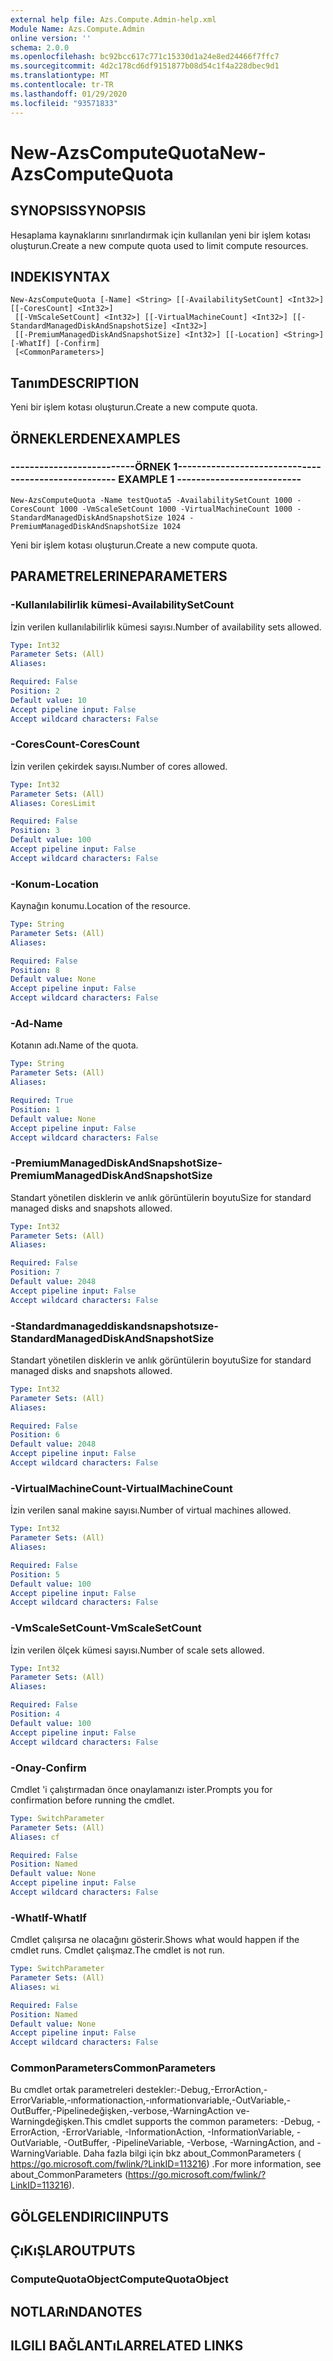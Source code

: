 ```yaml
---
external help file: Azs.Compute.Admin-help.xml
Module Name: Azs.Compute.Admin
online version: ''
schema: 2.0.0
ms.openlocfilehash: bc92bcc617c771c15330d1a24e8ed24466f7ffc7
ms.sourcegitcommit: 4d2c178cd6df9151877b08d54c1f4a228dbec9d1
ms.translationtype: MT
ms.contentlocale: tr-TR
ms.lasthandoff: 01/29/2020
ms.locfileid: "93571833"
---
```

# <span data-ttu-id="32fec-101">New-AzsComputeQuota</span><span class="sxs-lookup"><span data-stu-id="32fec-101">New-AzsComputeQuota</span></span>

## <span data-ttu-id="32fec-102">SYNOPSIS</span><span class="sxs-lookup"><span data-stu-id="32fec-102">SYNOPSIS</span></span>
<span data-ttu-id="32fec-103">Hesaplama kaynaklarını sınırlandırmak için kullanılan yeni bir işlem kotası oluşturun.</span><span class="sxs-lookup"><span data-stu-id="32fec-103">Create a new compute quota used to limit compute resources.</span></span>

## <span data-ttu-id="32fec-104">INDEKI</span><span class="sxs-lookup"><span data-stu-id="32fec-104">SYNTAX</span></span>

```
New-AzsComputeQuota [-Name] <String> [[-AvailabilitySetCount] <Int32>] [[-CoresCount] <Int32>]
 [[-VmScaleSetCount] <Int32>] [[-VirtualMachineCount] <Int32>] [[-StandardManagedDiskAndSnapshotSize] <Int32>]
 [[-PremiumManagedDiskAndSnapshotSize] <Int32>] [[-Location] <String>] [-WhatIf] [-Confirm]
 [<CommonParameters>]
```

## <span data-ttu-id="32fec-105">Tanım</span><span class="sxs-lookup"><span data-stu-id="32fec-105">DESCRIPTION</span></span>
<span data-ttu-id="32fec-106">Yeni bir işlem kotası oluşturun.</span><span class="sxs-lookup"><span data-stu-id="32fec-106">Create a new compute quota.</span></span>

## <span data-ttu-id="32fec-107">ÖRNEKLERDEN</span><span class="sxs-lookup"><span data-stu-id="32fec-107">EXAMPLES</span></span>

### <span data-ttu-id="32fec-108">--------------------------ÖRNEK 1--------------------------</span><span class="sxs-lookup"><span data-stu-id="32fec-108">-------------------------- EXAMPLE 1 --------------------------</span></span>
```
New-AzsComputeQuota -Name testQuota5 -AvailabilitySetCount 1000 -CoresCount 1000 -VmScaleSetCount 1000 -VirtualMachineCount 1000 -StandardManagedDiskAndSnapshotSize 1024 -PremiumManagedDiskAndSnapshotSize 1024
```

<span data-ttu-id="32fec-109">Yeni bir işlem kotası oluşturun.</span><span class="sxs-lookup"><span data-stu-id="32fec-109">Create a new compute quota.</span></span>

## <span data-ttu-id="32fec-110">PARAMETRELERINE</span><span class="sxs-lookup"><span data-stu-id="32fec-110">PARAMETERS</span></span>

### <span data-ttu-id="32fec-111">-Kullanılabilirlik kümesi</span><span class="sxs-lookup"><span data-stu-id="32fec-111">-AvailabilitySetCount</span></span>
<span data-ttu-id="32fec-112">İzin verilen kullanılabilirlik kümesi sayısı.</span><span class="sxs-lookup"><span data-stu-id="32fec-112">Number  of availability sets allowed.</span></span>

```yaml
Type: Int32
Parameter Sets: (All)
Aliases: 

Required: False
Position: 2
Default value: 10
Accept pipeline input: False
Accept wildcard characters: False
```

### <span data-ttu-id="32fec-113">-CoresCount</span><span class="sxs-lookup"><span data-stu-id="32fec-113">-CoresCount</span></span>
<span data-ttu-id="32fec-114">İzin verilen çekirdek sayısı.</span><span class="sxs-lookup"><span data-stu-id="32fec-114">Number  of cores allowed.</span></span>

```yaml
Type: Int32
Parameter Sets: (All)
Aliases: CoresLimit

Required: False
Position: 3
Default value: 100
Accept pipeline input: False
Accept wildcard characters: False
```

### <span data-ttu-id="32fec-115">-Konum</span><span class="sxs-lookup"><span data-stu-id="32fec-115">-Location</span></span>
<span data-ttu-id="32fec-116">Kaynağın konumu.</span><span class="sxs-lookup"><span data-stu-id="32fec-116">Location of the resource.</span></span>

```yaml
Type: String
Parameter Sets: (All)
Aliases: 

Required: False
Position: 8
Default value: None
Accept pipeline input: False
Accept wildcard characters: False
```

### <span data-ttu-id="32fec-117">-Ad</span><span class="sxs-lookup"><span data-stu-id="32fec-117">-Name</span></span>
<span data-ttu-id="32fec-118">Kotanın adı.</span><span class="sxs-lookup"><span data-stu-id="32fec-118">Name of the quota.</span></span>

```yaml
Type: String
Parameter Sets: (All)
Aliases: 

Required: True
Position: 1
Default value: None
Accept pipeline input: False
Accept wildcard characters: False
```

### <span data-ttu-id="32fec-119">-PremiumManagedDiskAndSnapshotSize</span><span class="sxs-lookup"><span data-stu-id="32fec-119">-PremiumManagedDiskAndSnapshotSize</span></span>
<span data-ttu-id="32fec-120">Standart yönetilen disklerin ve anlık görüntülerin boyutu</span><span class="sxs-lookup"><span data-stu-id="32fec-120">Size for standard managed disks and snapshots allowed.</span></span>

```yaml
Type: Int32
Parameter Sets: (All)
Aliases: 

Required: False
Position: 7
Default value: 2048
Accept pipeline input: False
Accept wildcard characters: False
```

### <span data-ttu-id="32fec-121">-Standardmanageddiskandsnapshotsıze</span><span class="sxs-lookup"><span data-stu-id="32fec-121">-StandardManagedDiskAndSnapshotSize</span></span>
<span data-ttu-id="32fec-122">Standart yönetilen disklerin ve anlık görüntülerin boyutu</span><span class="sxs-lookup"><span data-stu-id="32fec-122">Size for standard managed disks and snapshots allowed.</span></span>

```yaml
Type: Int32
Parameter Sets: (All)
Aliases: 

Required: False
Position: 6
Default value: 2048
Accept pipeline input: False
Accept wildcard characters: False
```

### <span data-ttu-id="32fec-123">-VirtualMachineCount</span><span class="sxs-lookup"><span data-stu-id="32fec-123">-VirtualMachineCount</span></span>
<span data-ttu-id="32fec-124">İzin verilen sanal makine sayısı.</span><span class="sxs-lookup"><span data-stu-id="32fec-124">Number  of virtual machines allowed.</span></span>

```yaml
Type: Int32
Parameter Sets: (All)
Aliases: 

Required: False
Position: 5
Default value: 100
Accept pipeline input: False
Accept wildcard characters: False
```

### <span data-ttu-id="32fec-125">-VmScaleSetCount</span><span class="sxs-lookup"><span data-stu-id="32fec-125">-VmScaleSetCount</span></span>
<span data-ttu-id="32fec-126">İzin verilen ölçek kümesi sayısı.</span><span class="sxs-lookup"><span data-stu-id="32fec-126">Number  of scale sets allowed.</span></span>

```yaml
Type: Int32
Parameter Sets: (All)
Aliases: 

Required: False
Position: 4
Default value: 100
Accept pipeline input: False
Accept wildcard characters: False
```

### <span data-ttu-id="32fec-127">-Onay</span><span class="sxs-lookup"><span data-stu-id="32fec-127">-Confirm</span></span>
<span data-ttu-id="32fec-128">Cmdlet 'i çalıştırmadan önce onaylamanızı ister.</span><span class="sxs-lookup"><span data-stu-id="32fec-128">Prompts you for confirmation before running the cmdlet.</span></span>

```yaml
Type: SwitchParameter
Parameter Sets: (All)
Aliases: cf

Required: False
Position: Named
Default value: None
Accept pipeline input: False
Accept wildcard characters: False
```

### <span data-ttu-id="32fec-129">-WhatIf</span><span class="sxs-lookup"><span data-stu-id="32fec-129">-WhatIf</span></span>
<span data-ttu-id="32fec-130">Cmdlet çalışırsa ne olacağını gösterir.</span><span class="sxs-lookup"><span data-stu-id="32fec-130">Shows what would happen if the cmdlet runs.</span></span>
<span data-ttu-id="32fec-131">Cmdlet çalışmaz.</span><span class="sxs-lookup"><span data-stu-id="32fec-131">The cmdlet is not run.</span></span>

```yaml
Type: SwitchParameter
Parameter Sets: (All)
Aliases: wi

Required: False
Position: Named
Default value: None
Accept pipeline input: False
Accept wildcard characters: False
```

### <span data-ttu-id="32fec-132">CommonParameters</span><span class="sxs-lookup"><span data-stu-id="32fec-132">CommonParameters</span></span>
<span data-ttu-id="32fec-133">Bu cmdlet ortak parametreleri destekler:-Debug,-ErrorAction,-ErrorVariable,-ınformationaction,-ınformationvariable,-OutVariable,-OutBuffer,-Pipelinedeğişken,-verbose,-WarningAction ve-Warningdeğişken.</span><span class="sxs-lookup"><span data-stu-id="32fec-133">This cmdlet supports the common parameters: -Debug, -ErrorAction, -ErrorVariable, -InformationAction, -InformationVariable, -OutVariable, -OutBuffer, -PipelineVariable, -Verbose, -WarningAction, and -WarningVariable.</span></span> <span data-ttu-id="32fec-134">Daha fazla bilgi için bkz about_CommonParameters ( https://go.microsoft.com/fwlink/?LinkID=113216) .</span><span class="sxs-lookup"><span data-stu-id="32fec-134">For more information, see about_CommonParameters (https://go.microsoft.com/fwlink/?LinkID=113216).</span></span>

## <span data-ttu-id="32fec-135">GÖLGELENDIRICI</span><span class="sxs-lookup"><span data-stu-id="32fec-135">INPUTS</span></span>

## <span data-ttu-id="32fec-136">ÇıKıŞLAR</span><span class="sxs-lookup"><span data-stu-id="32fec-136">OUTPUTS</span></span>

### <span data-ttu-id="32fec-137">ComputeQuotaObject</span><span class="sxs-lookup"><span data-stu-id="32fec-137">ComputeQuotaObject</span></span>

## <span data-ttu-id="32fec-138">NOTLARıNDA</span><span class="sxs-lookup"><span data-stu-id="32fec-138">NOTES</span></span>

## <span data-ttu-id="32fec-139">ILGILI BAĞLANTıLAR</span><span class="sxs-lookup"><span data-stu-id="32fec-139">RELATED LINKS</span></span>


